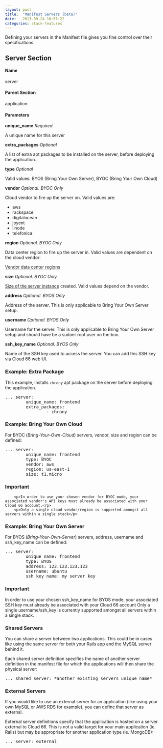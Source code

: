 ```yaml
---
layout: post
title:  "Manifest Servers (beta)"
date:   2013-09-24 10:51:22
categories: stack-features
---
```


<p class="lead">Defining your servers in the Manifest file gives you fine control over their specifications.</p>

## Server Section

#### Name
server
#### Parent Section
application
#### Parameters
**unique_name**
_Required_

A unique name for this server

**extra_packages**
_Optional_

A list of extra apt packages to be installed on the server, before deploying the application.

**type**
_Optional_

Valid values: BYOS (Bring Your Own Server), BYOC (Bring Your Own Cloud)

**vendor**
_Optional. BYOC Only_

Cloud vendor to fire up the server on. Valid values are:
- aws
- rackspace
- digitalocean
- joyent
- linode
- telefonica

**region**
_Optional. BYOC Only_

Data center region to fire up the server in. Valid values are dependent on the cloud vendor:

[Vendor data center regions](/help/instance_regions)

**size**
_Optional. BYOC Only_

[Size of the server instance](/help/instance_names) created. Valid values depend on the vendor.

**address**
_Optional. BYOS Only_

Address of the server. This is only applicable to Bring Your Own Server setup.

**username**
_Optional. BYOS Only_

Username for the server. This is only applicable to Bring Your Own Server setup and should have be a sudoer root user on the box.

**ssh_key_name**
_Optional. BYOS Only_

Name of the SSH key used to access the server. You can add this SSH key via Cloud 66 web UI.

### Example: Extra Package

This example, installs `chrony` apt package on the server before deploying the application.

<pre class="terminal-commands">
... server:
        unique_name: frontend
        extra_packages:
                - chrony
</pre>

### Example: Bring Your Own Cloud

For BYOC (*Bring-Your-Own-Cloud*) servers, vendor, size and region can be defined:
<pre class="terminal-commands">
... server:
        unique_name: frontend
        type: BYOC
        vendor: aws
        region: us-east-1
        size: t1.micro
</pre>

<div class="notice">
        <h3>Important</h3>

        <p>In order to use your chosen vendor for BYOC mode, your associated vendor's API keys must already be associated with your Cloud 66 account.</p>
        <p>Only a single cloud vendor/region is supported amongst all servers within a single stack</p>
</div>

### Example: Bring Your Own Server

For BYOS (*Bring-Your-Own-Server*) servers, address, username and ssh_key_name can be defined:
<pre class="terminal-commands">
... server:
        unique_name: frontend
        type: BYOS
        address: 123.123.123.123
        username: ubuntu
        ssh_key_name: my_server_key
</pre>

<div class="notice">
        <h3>Important</h3>
        <p>In order to use your chosen ssh_key_name for BYOS mode, your associated SSH key must already be associated with your Cloud 66 account Only a single username/ssh_key is currently supported amongst all servers within a single stack.</p>
    </div>
</div>

### Shared Servers

You can share a server between two applications. This could be in cases like using the same server for both your Rails app and the MySQL server behind it.

Each shared server definition specifies the name of another server definition in the manifest file for which the applications will then share the physical server:

<pre class="terminal-commands">
... shared_server: *another_existing_servers_unique_name*
</pre>

### External Servers

If you would like to use an external server for an application (like using your own MySQL or AWS RDS for example), you can define that server as external.

External server definitions specify that the application is hosted on a server external to Cloud 66. This is not a valid target for your main application (ie. Rails) but may be appropriate for another application type (ie. MongoDB):

<pre class="terminal-commands">
... server: external
</pre>
